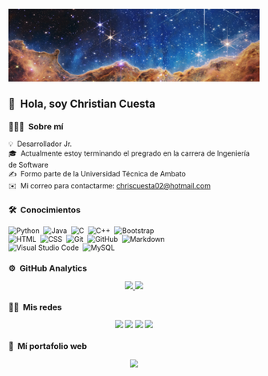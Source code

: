 ![ChrisCuesta Banner](Banner.jpg)

## 👋 &nbsp;Hola, soy Christian Cuesta

### 👨🏻‍💻 &nbsp;Sobre mí

💡 &nbsp;Desarrollador Jr.\
🎓 &nbsp;Actualmente estoy terminando el pregrado en la carrera de Ingeniería de Software\
✍️ &nbsp;Formo parte de la Universidad Técnica de Ambato\
✉️ &nbsp;Mi correo para contactarme: chriscuesta02@hotmail.com

### 🛠 &nbsp;Conocimientos

![Python](https://img.shields.io/badge/-Python-05122A?style=flat&logo=python)&nbsp;
![Java](https://img.shields.io/badge/-Java-05122A?style=flat&logo=Java&logoColor=FFA518)&nbsp;
![C](https://img.shields.io/badge/-C-05122A?style=flat&logo=C&logoColor=A8B9CC)&nbsp;
![C++](https://img.shields.io/badge/-C++-05122A?style=flat&logo=C%2B%2B&logoColor=00599C)&nbsp;
![Bootstrap](https://img.shields.io/badge/-Bootstrap-05122A?style=flat&logo=bootstrap&logoColor=563D7C)\
![HTML](https://img.shields.io/badge/-HTML-05122A?style=flat&logo=HTML5)&nbsp;
![CSS](https://img.shields.io/badge/-CSS-05122A?style=flat&logo=CSS3&logoColor=1572B6)&nbsp;
![Git](https://img.shields.io/badge/-Git-05122A?style=flat&logo=git)&nbsp;
![GitHub](https://img.shields.io/badge/-GitHub-05122A?style=flat&logo=github)&nbsp;
![Markdown](https://img.shields.io/badge/-Markdown-05122A?style=flat&logo=markdown)\
![Visual Studio Code](https://img.shields.io/badge/-Visual%20Studio%20Code-05122A?style=flat&logo=visual-studio-code&logoColor=007ACC)&nbsp;
![MySQL](https://img.shields.io/badge/-MySQL-05122A?style=flat&logo=mysql&logoColor=007ACC)&nbsp;

### ⚙️ &nbsp;GitHub Analytics

<p align="center">
<a href="https://github.com/ChrisCuesta">
  <img height="180em" src="https://github-readme-stats-eight-theta.vercel.app/api?username=ChrisCuesta&show_icons=true&theme=algolia&include_all_commits=true&count_private=true"/>
  <img height="180em" src="https://github-readme-stats-eight-theta.vercel.app/api/top-langs/?username=ChrisCuesta&layout=compact&langs_count=8&theme=algolia"/>
</a>
</p>

### 🤝🏻 &nbsp;Mis redes

<p align="center">
<a href="https://www.linkedin.com/in/christian-cuesta/"><img src="https://img.shields.io/badge/-Christian%20Cuesta-0077B5?style=flat&logo=Linkedin&logoColor=white"/></a>
<a href="https://www.instagram.com/chriscuesta1/"><img src="https://img.shields.io/badge/-@chriscuesta1-E4405F?style=flat&logo=Instagram&logoColor=white"/></a>
<a href="https://www.facebook.com/christian.cuesta1"><img src="https://img.shields.io/badge/-Christian%20Cuesta-1877F2?style=flat&logo=Facebook&logoColor=white"/></a>
<a href="https://twitter.com/chriscuesta02"><img src="https://img.shields.io/badge/-@chriscuesta02-FFFFFF?style=flat&logo=Twitter&logoColor=blue"/></a>
</p>

### 💁 &nbsp;Mí portafolio web
<p align="center">
  <a href="http://christiancuesta.x10.mx/"><img src="https://img.shields.io/badge/Christian Cuesta-FF1B2D?style=flat&logo=Brave&logoColor=white"/>
</a>
</p>
